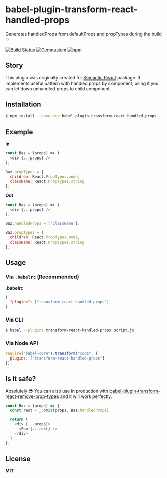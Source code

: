 # babel-plugin-transform-react-handled-props

Generates handledProps from defaultProps and propTypes during the build :sparkles:

[![Build Status](https://travis-ci.org/layershifter/babel-plugin-transform-react-handled-props.svg?branch=master)](https://travis-ci.org/layershifter/babel-plugin-transform-react-handled-props)
[![Gemnasium](https://img.shields.io/gemnasium/layershifter/babel-plugin-transform-react-handled-props.svg?style=flat)](https://gemnasium.com/layershifter/babel-plugin-transform-react-handled-props)
[![npm](https://img.shields.io/npm/v/babel-plugin-transform-react-handled-props.svg?style=flat)](https://www.npmjs.com/package/babel-plugin-transform-react-handled-props)

## Story

This plugin was originally created for [Semantic React](https://github.com/Semantic-Org/Semantic-UI-React) package.
It implements useful pattern with handled props by component, using it you can let down unhandled props to child component.

## Installation

```sh
$ npm install --save-dev babel-plugin-transform-react-handled-props
```

## Example

**In**

```js
const Baz = (props) => (
  <div {...props} />
);

Baz.propTypes = {
  children: React.PropTypes.node,
  className: React.PropTypes.string
};
```

**Out**

```js
const Baz = (props) => (
  <div {...props} />
);

Baz.handledProps = ['className'];

Baz.propTypes = {
  children: React.PropTypes.node,
  className: React.PropTypes.string
};
```

## Usage

### Via `.babelrc` (Recommended)

**.babelrc**

```json
{
  "plugins": ["transform-react-handled-props"]
}
```

### Via CLI

```sh
$ babel --plugins transform-react-handled-props script.js
```

### Via Node API

```javascript
require("babel-core").transform("code", {
  plugins: ["transform-react-handled-props"]
});
```

## Is it safe?

Absolutely :sunglasses: You can also use in production with [babel-plugin-transform-react-remove-prop-types](https://github.com/oliviertassinari/babel-plugin-transform-react-remove-prop-types) and it will work perfectly.

```js
const Baz = (props) => {
  const rest = _.omit(props, Baz.handledProps);

  return (
    <div {...props}>
      <Foo {...rest} />
    </div>
  )
};
```

## License

**MIT**
